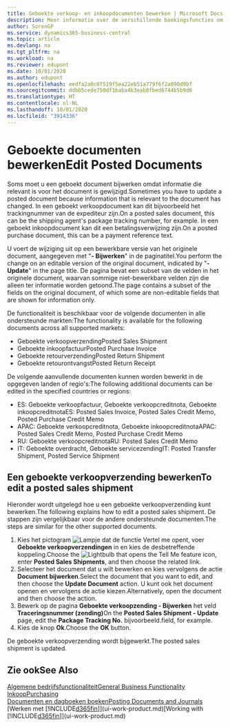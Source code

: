 ```yaml
---
title: Geboekte verkoop- en inkoopdocumenten bewerken | Microsoft Docs
description: Meer informatie over de verschillende boekingsfuncties om inkoopdocumenten te boeken en hoe u geboekte documenten kunt bijwerken.
author: SorenGP
ms.service: dynamics365-business-central
ms.topic: article
ms.devlang: na
ms.tgt_pltfrm: na
ms.workload: na
ms.reviewer: edupont
ms.date: 10/01/2020
ms.author: edupont
ms.openlocfilehash: eedfa2a0c0f519f5ea22eb51a779f6f2a090d9bf
ms.sourcegitcommit: ddbb5cede750df1baba4b3eab8fbed6744b5b9d6
ms.translationtype: HT
ms.contentlocale: nl-NL
ms.lasthandoff: 10/01/2020
ms.locfileid: "3914336"
---
```

# <a name="edit-posted-documents"></a><span data-ttu-id="5f229-103">Geboekte documenten bewerken</span><span class="sxs-lookup"><span data-stu-id="5f229-103">Edit Posted Documents</span></span>

<span data-ttu-id="5f229-104">Soms moet u een geboekt document bijwerken omdat informatie die relevant is voor het document is gewijzigd.</span><span class="sxs-lookup"><span data-stu-id="5f229-104">Sometimes you have to update a posted document because information that is relevant to the document has changed.</span></span> <span data-ttu-id="5f229-105">In een geboekt verkoopdocument kan dit bijvoorbeeld het trackingnummer van de expediteur zijn.</span><span class="sxs-lookup"><span data-stu-id="5f229-105">On a posted sales document, this can be the shipping agent's package tracking number, for example.</span></span> <span data-ttu-id="5f229-106">In een geboekt inkoopdocument kan dit een betalingsverwijzing zijn.</span><span class="sxs-lookup"><span data-stu-id="5f229-106">On a posted purchase document, this can be a payment reference text.</span></span>

<span data-ttu-id="5f229-107">U voert de wijziging uit op een bewerkbare versie van het originele document, aangegeven met "**- Bijwerken**" in de paginatitel.</span><span class="sxs-lookup"><span data-stu-id="5f229-107">You perform the change on an editable version of the original document, indicated by "**- Update**" in the page title.</span></span> <span data-ttu-id="5f229-108">De pagina bevat een subset van de velden in het originele document, waarvan sommige niet-bewerkbare velden zijn die alleen ter informatie worden getoond.</span><span class="sxs-lookup"><span data-stu-id="5f229-108">The page contains a subset of the fields on the original document, of which some are non-editable fields that are shown for information only.</span></span>

<span data-ttu-id="5f229-109">De functionaliteit is beschikbaar voor de volgende documenten in alle ondersteunde markten:</span><span class="sxs-lookup"><span data-stu-id="5f229-109">The functionality is available for the following documents across all supported markets:</span></span>

- <span data-ttu-id="5f229-110">Geboekte verkoopverzending</span><span class="sxs-lookup"><span data-stu-id="5f229-110">Posted Sales Shipment</span></span>
- <span data-ttu-id="5f229-111">Geboekte inkoopfactuur</span><span class="sxs-lookup"><span data-stu-id="5f229-111">Posted Purchase Invoice</span></span>
- <span data-ttu-id="5f229-112">Geboekte retourverzending</span><span class="sxs-lookup"><span data-stu-id="5f229-112">Posted Return Shipment</span></span>
- <span data-ttu-id="5f229-113">Geboekte retourontvangst</span><span class="sxs-lookup"><span data-stu-id="5f229-113">Posted Return Receipt</span></span>

<span data-ttu-id="5f229-114">De volgende aanvullende documenten kunnen worden bewerkt in de opgegeven landen of regio's:</span><span class="sxs-lookup"><span data-stu-id="5f229-114">The following additional documents can be edited in the specified countries or regions:</span></span>

- <span data-ttu-id="5f229-115">ES: Geboekte verkoopfactuur, Geboekte verkoopcreditnota, Geboekte inkoopcreditnota</span><span class="sxs-lookup"><span data-stu-id="5f229-115">ES: Posted Sales Invoice, Posted Sales Credit Memo, Posted Purchase Credit Memo</span></span>
- <span data-ttu-id="5f229-116">APAC: Geboekte verkoopcreditnota, Geboekte inkoopcreditnota</span><span class="sxs-lookup"><span data-stu-id="5f229-116">APAC: Posted Sales Credit Memo, Posted Purchase Credit Memo</span></span>
- <span data-ttu-id="5f229-117">RU: Geboekte verkoopcreditnota</span><span class="sxs-lookup"><span data-stu-id="5f229-117">RU: Posted Sales Credit Memo</span></span>
- <span data-ttu-id="5f229-118">IT: Geboekte overdracht, Geboekte servicezending</span><span class="sxs-lookup"><span data-stu-id="5f229-118">IT: Posted Transfer Shipment, Posted Service Shipment</span></span>

## <a name="to-edit-a-posted-sales-shipment"></a><span data-ttu-id="5f229-119">Een geboekte verkoopverzending bewerken</span><span class="sxs-lookup"><span data-stu-id="5f229-119">To edit a posted sales shipment</span></span>

<span data-ttu-id="5f229-120">Hieronder wordt uitgelegd hoe u een geboekte verkoopverzending kunt bewerken.</span><span class="sxs-lookup"><span data-stu-id="5f229-120">The following explains how to edit a posted sales shipment.</span></span> <span data-ttu-id="5f229-121">De stappen zijn vergelijkbaar voor de andere ondersteunde documenten.</span><span class="sxs-lookup"><span data-stu-id="5f229-121">The steps are similar for the other supported documents.</span></span>

1. <span data-ttu-id="5f229-122">Kies het pictogram ![Lampje dat de functie Vertel me opent](media/ui-search/search_small.png "Vertel me wat u wilt doen"), voer **Geboekte verkoopverzendingen** in en kies de desbetreffende koppeling.</span><span class="sxs-lookup"><span data-stu-id="5f229-122">Choose the ![Lightbulb that opens the Tell Me feature](media/ui-search/search_small.png "Tell me what you want to do") icon, enter **Posted Sales Shipments**, and then choose the related link.</span></span>
2. <span data-ttu-id="5f229-123">Selecteer het document dat u wilt bewerken en kies vervolgens de actie **Document bijwerken**.</span><span class="sxs-lookup"><span data-stu-id="5f229-123">Select the document that you want to edit, and then choose the **Update Document** action.</span></span> <span data-ttu-id="5f229-124">U kunt ook het document openen en vervolgens de actie kiezen.</span><span class="sxs-lookup"><span data-stu-id="5f229-124">Alternatively, open the document and then choose the action.</span></span>
3. <span data-ttu-id="5f229-125">Bewerk op de pagina **Geboekte verkoopzending - Bijwerken** het veld **Traceringsnummer (zending)**</span><span class="sxs-lookup"><span data-stu-id="5f229-125">On the **Posted Sales Shipment - Update** page, edit the **Package Tracking No.**</span></span> <span data-ttu-id="5f229-126">bijvoorbeeld.</span><span class="sxs-lookup"><span data-stu-id="5f229-126">field, for example.</span></span>
4. <span data-ttu-id="5f229-127">Kies de knop **Ok**.</span><span class="sxs-lookup"><span data-stu-id="5f229-127">Choose the **OK** button.</span></span>

<span data-ttu-id="5f229-128">De geboekte verkoopverzending wordt bijgewerkt.</span><span class="sxs-lookup"><span data-stu-id="5f229-128">The posted sales shipment is updated.</span></span>

## <a name="see-also"></a><span data-ttu-id="5f229-129">Zie ook</span><span class="sxs-lookup"><span data-stu-id="5f229-129">See Also</span></span>

[<span data-ttu-id="5f229-130">Algemene bedrijfsfunctionaliteit</span><span class="sxs-lookup"><span data-stu-id="5f229-130">General Business Functionality</span></span>](ui-across-business-areas.md)  
[<span data-ttu-id="5f229-131">Inkoop</span><span class="sxs-lookup"><span data-stu-id="5f229-131">Purchasing</span></span>](purchasing-manage-purchasing.md)  
[<span data-ttu-id="5f229-132">Documenten en dagboeken boeken</span><span class="sxs-lookup"><span data-stu-id="5f229-132">Posting Documents and Journals</span></span>](ui-post-documents-journals.md)  
<span data-ttu-id="5f229-133">[Werken met [!INCLUDE[d365fin](includes/d365fin_md.md)]](ui-work-product.md)</span><span class="sxs-lookup"><span data-stu-id="5f229-133">[Working with [!INCLUDE[d365fin](includes/d365fin_md.md)]](ui-work-product.md)</span></span>  

